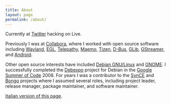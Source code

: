 ```yaml
---
title: About
layout: page
permalink: /about/
---
```


Currently at [Twitter](https://twitter.com) hacking on Live.

Previously I was at [Collabora](http://www.collabora.co.uk/), where I
worked with open source software including
[Wayland](http://wayland.freedesktop.org/),
[EGL](http://www.mesa3d.org/egl.html),
[Telepathy](http://telepathy.freedesktop.org/),
[Maemo](http://www.maemo.org/), [Tizen](http://www.tizen.org/),
[D-Bus](http://dbus.freedesktop.org/), [GLib](http://www.gtk.org/),
[GStreamer](http://gstreamer.freedesktop.org/), and
[Android](http://www.android.org/).

Other open source interests have included [Debian
GNU/Linux](https://www.debian.org/) and
[GNOME](https://www.gnome.org). I successfully completed the
[Debexpo](https://wiki.debian.org/Debexpo) project for Debian in the
[Google Summer of
Code](https://developers.google.com/open-source/gsoc/) 2008. For years
I was a contributor to the
[SynCE](http://sourceforge.net/projects/synce/) and
[Bongo](http://gna.org/projects/bongo) projects where I assumed
several roles, including project leader, release manager, package
maintainer, and software maintainer.

[Italian version of this page](/chisono/).
